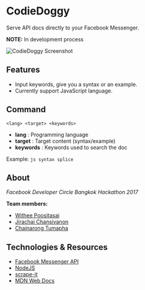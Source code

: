 # CodieDoggy
Serve API docs directly to your Facebook Messenger.

**NOTE:** In development process

![CodieDoggy Screenshot](https://i.imgur.com/W6j1eDt.jpg)

## Features
* Input keywords, give you a syntax or an example.
* Currently support JavaScript language.

## Command
`<lang> <target> <keywords>`
* **lang** : Programming language
* **target** : Target content (syntax/example)
* **keywords** : Keywords used to search the doc

Example: `js syntax splice`

## About
*Facebook Developer Circle Bangkok Hackathon 2017*

**Team members:**
* [Withee Poositasai](https://github.com/Th1nkK1D)
* [Jirachai Chansivanon](https://github.com/antronic)
* [Chainarong Tumapha](https://github.com/Bright130)

## Technologies & Resources
* [Facebook Messenger API](https://developers.facebook.com/docs/messenger-platform/)
* [NodeJS](https://github.com/nodejs/node)
* [scrape-it](https://github.com/IonicaBizau/scrape-it)
* [MDN Web Docs](https://developer.mozilla.org)
